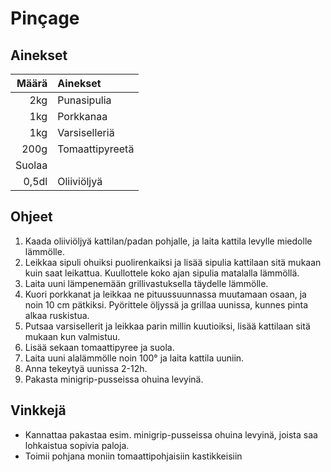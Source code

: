 ﻿# Pinçage

## Ainekset
Määrä | Ainekset
----:|:----
2kg|Punasipulia
1kg|Porkkanaa
1kg|Varsiselleriä
200g|Tomaattipyreetä
|Suolaa
0,5dl|Oliiviöljyä



## Ohjeet
1. Kaada oliiviöljyä kattilan/padan pohjalle, ja laita kattila levylle miedolle lämmölle.
2. Leikkaa sipuli ohuiksi puolirenkaiksi ja lisää sipulia kattilaan sitä mukaan kuin saat leikattua. Kuullottele koko ajan sipulia matalalla lämmöllä.
3. Laita uuni lämpenemään grillivastuksella täydelle lämmölle.
4. Kuori porkkanat ja leikkaa ne pituussuunnassa muutamaan osaan, ja noin 10 cm pätkiksi. Pyörittele öljyssä ja grillaa uunissa, kunnes pinta alkaa ruskistua.
5. Putsaa varsisellerit ja leikkaa parin millin kuutioiksi, lisää kattilaan sitä mukaan kun valmistuu.
6. Lisää sekaan tomaattipyree ja suola.
7. Laita uuni alalämmölle noin 100&deg; ja laita kattila uuniin.
8. Anna tekeytyä uunissa 2-12h.
9. Pakasta minigrip-pusseissa ohuina levyinä.

## Vinkkejä
* Kannattaa pakastaa esim. minigrip-pusseissa ohuina levyinä, joista saa lohkaistua sopivia paloja.
* Toimii pohjana moniin tomaattipohjaisiin kastikkeisiin

